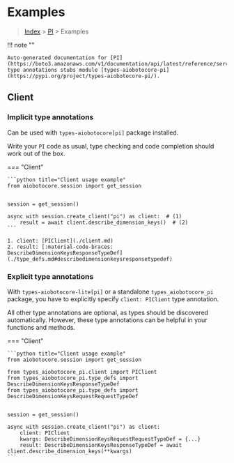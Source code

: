 # Examples

> [Index](../README.md) > [PI](./README.md) > Examples

!!! note ""

    Auto-generated documentation for [PI](https://boto3.amazonaws.com/v1/documentation/api/latest/reference/services/pi.html#PI)
    type annotations stubs module [types-aiobotocore-pi](https://pypi.org/project/types-aiobotocore-pi/).

## Client

### Implicit type annotations

Can be used with `types-aiobotocore[pi]` package installed.

Write your `PI` code as usual,
type checking and code completion should work out of the box.



=== "Client"

    ```python title="Client usage example"
    from aiobotocore.session import get_session


    session = get_session()

    async with session.create_client("pi") as client:  # (1)
        result = await client.describe_dimension_keys()  # (2)
    ```

    1. client: [PIClient](./client.md)
    2. result: [:material-code-braces: DescribeDimensionKeysResponseTypeDef](./type_defs.md#describedimensionkeysresponsetypedef) 






### Explicit type annotations

With `types-aiobotocore-lite[pi]`
or a standalone `types_aiobotocore_pi` package, you have to explicitly specify
`client: PIClient` type annotation.

All other type annotations are optional, as types should be discovered automatically.
However, these type annotations can be helpful in your functions and methods.


=== "Client"

    ```python title="Client usage example"
    from aiobotocore.session import get_session

    from types_aiobotocore_pi.client import PIClient
    from types_aiobotocore_pi.type_defs import DescribeDimensionKeysResponseTypeDef
    from types_aiobotocore_pi.type_defs import DescribeDimensionKeysRequestRequestTypeDef


    session = get_session()

    async with session.create_client("pi") as client:
        client: PIClient
        kwargs: DescribeDimensionKeysRequestRequestTypeDef = {...}
        result: DescribeDimensionKeysResponseTypeDef = await client.describe_dimension_keys(**kwargs)
    ```




